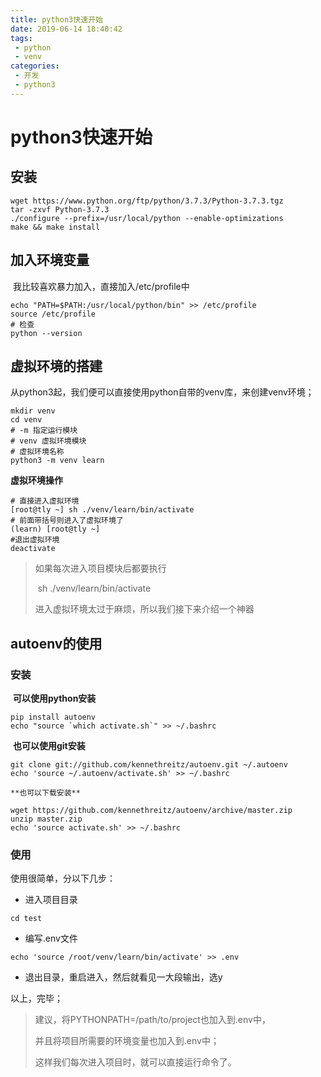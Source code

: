 ```yaml
---
title: python3快速开始
date: 2019-06-14 18:40:42
tags:
 - python
 - venv
categories:
 - 开发
 - python3
---
```




# python3快速开始

## 安装

```shell
wget https://www.python.org/ftp/python/3.7.3/Python-3.7.3.tgz
tar -zxvf Python-3.7.3
./configure --prefix=/usr/local/python --enable-optimizations
make && make install 
```



## 加入环境变量

​	我比较喜欢暴力加入，直接加入/etc/profile中

```shell
echo "PATH=$PATH:/usr/local/python/bin" >> /etc/profile
source /etc/profile
# 检查
python --version
```



## 虚拟环境的搭建

​	从python3起，我们便可以直接使用python自带的venv库，来创建venv环境；

```shell
mkdir venv
cd venv
# -m 指定运行模块
# venv 虚拟环境模块
# 虚拟环境名称
python3 -m venv learn
```

**虚拟环境操作**

```shell
# 直接进入虚拟环境
[root@tly ~] sh ./venv/learn/bin/activate
# 前面带括号则进入了虚拟环境了
(learn) [root@tly ~] 
#退出虚拟环境
deactivate
```



> 如果每次进入项目模块后都要执行
>
> ​	sh ./venv/learn/bin/activate
>
> 进入虚拟环境太过于麻烦，所以我们接下来介绍一个神器

## autoenv的使用

### 安装

​	 **可以使用python安装**

```shell
pip install autoenv
echo "source `which activate.sh`" >> ~/.bashrc
```

​	 **也可以使用git安装**

```shell
git clone git://github.com/kennethreitz/autoenv.git ~/.autoenv
echo 'source ~/.autoenv/activate.sh' >> ~/.bashrc
```

 	**也可以下载安装**

```shell
wget https://github.com/kennethreitz/autoenv/archive/master.zip
unzip master.zip
echo 'source activate.sh' >> ~/.bashrc
```

### 使用

使用很简单，分以下几步：

* 进入项目目录

```shell
cd test
```

* 编写.env文件

```shell
echo 'source /root/venv/learn/bin/activate' >> .env
```

* 退出目录，重启进入，然后就看见一大段输出，选y

以上，完毕；

> 建议，将PYTHONPATH=/path/to/project也加入到.env中，
>
> 并且将项目所需要的环境变量也加入到.env中；
>
> 这样我们每次进入项目时，就可以直接运行命令了。









